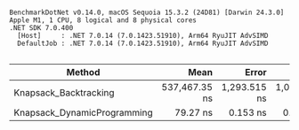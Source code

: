```

BenchmarkDotNet v0.14.0, macOS Sequoia 15.3.2 (24D81) [Darwin 24.3.0]
Apple M1, 1 CPU, 8 logical and 8 physical cores
.NET SDK 7.0.400
  [Host]     : .NET 7.0.14 (7.0.1423.51910), Arm64 RyuJIT AdvSIMD
  DefaultJob : .NET 7.0.14 (7.0.1423.51910), Arm64 RyuJIT AdvSIMD


```
| Method                      | Mean          | Error        | StdDev       | Gen0     | Gen1   | Allocated |
|---------------------------- |--------------:|-------------:|-------------:|---------:|-------:|----------:|
| Knapsack_Backtracking       | 537,467.35 ns | 1,293.515 ns | 1,080.144 ns | 248.0469 | 1.9531 | 1560241 B |
| Knapsack_DynamicProgramming |      79.27 ns |     0.153 ns |     0.136 ns |   0.0254 |      - |     160 B |
